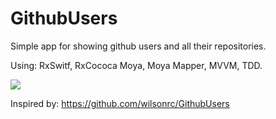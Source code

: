 # GithubUsers
Simple app for showing github users and all their repositories.

Using: RxSwitf, RxCococa Moya, Moya Mapper, MVVM, TDD.

![](https://thumbs.gfycat.com/PepperyAggravatingCirriped-size_restricted.gif)

Inspired by: https://github.com/wilsonrc/GithubUsers
